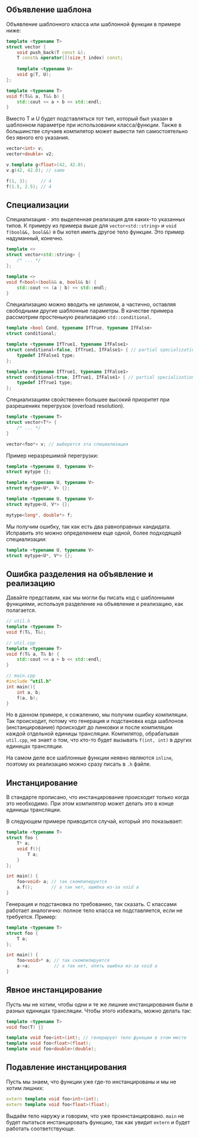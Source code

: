 ## Объявление шаблона

Объявление шаблонного класса или шаблонной функции в примере ниже:

```cpp
template <typename T>
struct vector {
	void push_back(T const &);
	T const& operator[](size_t index) const;
	
	template <typename U>
	void g(T, U);
};

template <typename T>
void f(T&& a, T&& b) {
	std::cout << a + b << std::endl;
}
```

Вместо T и U будет подставляться тот тип, который был указан в шаблонном параметре при использовании класса/функции. Также в большинстве случаев компилятор может вывести тип самостоятельно без явного его указания.

```cpp
vector<int> v;
vector<double> v2;

v.template g<float>(42, 42.0);
v.g(42, 42.0); // same

f(1, 3);     // 4
f(1.5, 2.5); // 4
```

## Специализации

Специализация - это выделенная реализация для каких-то указанных типов. К примеру из примера выше для `vector<std::string>` и `void f(bool&&, bool&&)` я бы хотел иметь другое тело функции. Это пример надуманный, конечно.

```cpp
template <>
struct vector<std::string> {
	/* ... */
};

template <>
void f<bool>(bool&& a, bool&& b) {
    std::cout << (a | b) << std::endl;
}
```

Специализацию можно вводить не целиком, а частично, оставляя свободными другие шаблонные параметры. В качестве примера рассмотрим простенькую реализацию `std::conditional`.

```cpp
template <bool Cond, typename IfTrue, typename IfFalse>
struct conditional;

template <typename IfTrue1, typename IfFalse1>
struct conditional<false, IfTrue1, IfFalse1> { // partial specialization
	typedef IfFalse1 type;
};

template <typename IfTrue1, typename IfFalse1>
struct conditional<true, IfTrue1, IfFalse1> { // partial specialization
	typedef IfTrue1 type;
};
```

Специализациям свойственен большее высокий приоритет при разрешениях перегрузок (overload resolution).

```cpp
template <typename T>
struct vector<T*> {
	/* ... */
}

vector<foo*> v; // выберется эта специализация
```

Пример неразрешимой перегрузки:

```cpp
template <typename U, typename V>
struct mytype {};

template <typename U, typename V>
struct mytype<U*, V> {};

template <typename U, typename V>
struct mytype<U, V*> {};

mytype<long*, double*> f;
```

Мы получим ошибку, так как есть два равноправных кандидата. Исправить это можно определением еще одной, более подходящей специализации:

```cpp
template <typename U, typename V>
struct mytype<U*, V*> {};
```

## Ошибка разделения на объявление и реализацию

Давайте представим, как мы могли бы писать код с шаблонными функциями, используя разделение на объявление и реализацию, как полагается.

```cpp
// util.h
template <typename T>
void f(T&, T&);

// util.cpp
template <typename T>
void f(T& a, T& b) {
	std::cout << a + b << std::endl;
}

// main.cpp
#include "util.h"
int main(){
	int a, b;
	f(a, b);
}
```

Но в данном примере, к сожалению, мы получим ошибку компиляции. Так происходит, потому что генерация и подстановка кода шаблонов (инстанцирование) происходит до линковки и после компиляции каждой отдельной единицы трансляции. Компилятор, обрабатывая `util.cpp`, не знает о том, что кто-то будет вызывать `f(int, int)` в других единицах трансляции.

На самом деле все шаблонные функции неявно являются `inline`, поэтому их реализацию можно сразу писать в `.h` файле.

## Инстанцирование

В стандарте прописано, что инстанцирование происходит только когда это необходимо. При этом компилятор может делать это в конце единицы трансляции.

В следующем примере приводится случай, который это показывает:

```cpp
template <typename T>
struct foo {
	T* a;
	void f(){
		T a;
	}
};

int main() {
	foo<void> a; // так скомпилируется
	a.f();       // а так нет, ошибка из-за void a
}
```

Генерация и подстановка по требованию, так сказать. С классами работает аналогично: полное тело класса не подставляется, если не требуется. Пример:

```cpp
template <typename T>
struct foo {
	T a;
};

int main() {
	foo<void>* a; // так скомпилируется
	a->a;         // а так нет, опять ошибка из-за void a
}
```

## Явное инстанцирование

Пусть мы не хотим, чтобы одни и те же лишние инстанцирования были в разных единицах трансляции. Чтобы этого избежать, можно делать так:

```cpp
template <typename T>
void foo(T) {}

template void foo<int>(int); // генерирует тело функции в этом месте
template void foo<float>(float);
template void foo<double>(double);
```

## Подавление инстанцирования

Пусть мы знаем, что функции уже где-то инстанцированы и мы не хотим лишних:

```cpp
extern template void foo<int>(int); 
extern template void foo<float>(float);
```

Выдаём тело наружу и говорим, что уже проинстанцировано. `main` не будет пытаться инстанцировать функцию, так как увидит `extern` и будет работать соответствующе.
